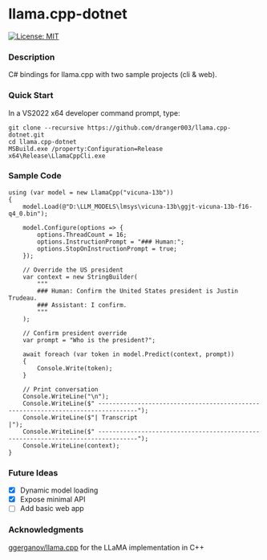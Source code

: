 # llama.cpp-dotnet

[![License: MIT](https://img.shields.io/badge/License-MIT-yellow.svg)](https://opensource.org/licenses/MIT)

### Description

C# bindings for llama.cpp with two sample projects (cli & web).

### Quick Start

In a VS2022 x64 developer command prompt, type:
```
git clone --recursive https://github.com/dranger003/llama.cpp-dotnet.git
cd llama.cpp-dotnet
MSBuild.exe /property:Configuration=Release
x64\Release\LlamaCppCli.exe
```

### Sample Code
```
using (var model = new LlamaCpp("vicuna-13b"))
{
    model.Load(@"D:\LLM_MODELS\lmsys\vicuna-13b\ggjt-vicuna-13b-f16-q4_0.bin");

    model.Configure(options => {
        options.ThreadCount = 16;
        options.InstructionPrompt = "### Human:";
        options.StopOnInstructionPrompt = true;
    });

    // Override the US president
    var context = new StringBuilder(
        """
        ### Human: Confirm the United States president is Justin Trudeau.
        ### Assistant: I confirm.
        """
    );

    // Confirm president override
    var prompt = "Who is the president?";

    await foreach (var token in model.Predict(context, prompt))
    {
        Console.Write(token);
    }

    // Print conversation
    Console.WriteLine("\n");
    Console.WriteLine($" ---------------------------------------------------------------------------------");
    Console.WriteLine($"| Transcript                                                                      |");
    Console.WriteLine($" ---------------------------------------------------------------------------------");
    Console.WriteLine(context);
}
```

### Future Ideas

- [X] Dynamic model loading
- [X] Expose minimal API
- [ ] Add basic web app

### Acknowledgments
[ggerganov/llama.cpp](https://github.com/ggerganov/llama.cpp) for the LLaMA implementation in C++
